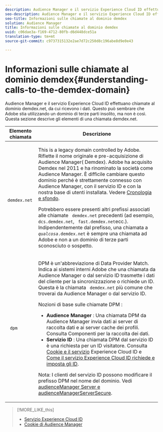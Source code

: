 ```yaml
---
description: Audience Manager e il servizio Experience Cloud ID effettuano chiamate al dominio demdex.net, da cui ricevono i dati. Questo può sembrare che Adobe stia utilizzando un dominio di terze parti insolito, ma non è così. Questa sezione descrive gli elementi di una chiamata demdex.net.
seo-description: Audience Manager e il servizio Experience Cloud ID effettuano chiamate al dominio demdex.net, da cui ricevono i dati. Questo può sembrare che Adobe stia utilizzando un dominio di terze parti insolito, ma non è così. Questa sezione descrive gli elementi di una chiamata demdex.net.
seo-title: Informazioni sulle chiamate al dominio demdex
solution: Audience Manager
title: Informazioni sulle chiamate al dominio demdex
uuid: c06dae3a-f169-4712-80fb-d6d448dce51a
translation-type: tm+mt
source-git-commit: c9737315132e2ae7d72c250d8c196abe8d9e0e43

---
```



# Informazioni sulle chiamate al dominio demdex{#understanding-calls-to-the-demdex-domain}

Audience Manager e il servizio Experience Cloud ID effettuano chiamate al dominio demdex.net, da cui ricevono i dati. Questo può sembrare che Adobe stia utilizzando un dominio di terze parti insolito, ma non è così. Questa sezione descrive gli elementi di una chiamata demdex.net.

<table id="table_B846CBEDDA4C4AD19416F7C27FC325C6"> 
 <thead> 
  <tr> 
   <th colname="col1" class="entry"> Elemento chiamata </th> 
   <th colname="col2" class="entry"> Descrizione </th> 
  </tr> 
 </thead>
 <tbody> 
  <tr> 
   <td colname="col1"> <p> <code> demdex.net</code> </p> </td> 
   <td colname="col2"> <p>This is a legacy domain controlled by <span class="keyword"> Adobe</span>. Riflette il nome originale e pre-acquisizione di <span class="keyword"> Audience Manager</span>(<span class="keyword"> Demdex</span>). <span class="keyword"> Adobe</span> ha acquisito <span class="keyword"> Demdex</span> nel 2011 e ha rinominato la società come <span class="keyword"> Audience Manager</span>. È difficile cambiare questo dominio perché è strettamente connesso con <span class="keyword"> Audience Manager</span>, con il servizio <span class="wintitle"></span>ID e con la nostra base di utenti installata. Vedere <a href="../overview/aam-overview.md#history-and-background"> Cronologia e sfondo</a>. </p> <p>Potrebbero essere presenti altri prefissi associati alle chiamate <code> demdex.net</code> precedenti (ad esempio, <code> dcs.demdex.net</code>, <code> fast.demdex.net</code>ecc.). Indipendentemente dal prefisso, una chiamata a <code><i>qualcosa</i>.demdex.net</code> è sempre una chiamata ad <span class="keyword"> Adobe</span> e non a un dominio di terze parti sconosciuto o sospetto. </p> </td> 
  </tr> 
  <tr> 
   <td colname="col1"> <p> <code> dpm</code> </p> </td> 
   <td colname="col2"> <p><span class="wintitle"> DPM</span> è un'abbreviazione di <span class="wintitle"> Data Provider Match</span>. Indica ai sistemi interni <span class="keyword"> Adobe</span> che una chiamata da <span class="keyword"> Audience Manager</span> o dal servizio <span class="wintitle"></span> ID trasmette i dati del cliente per la sincronizzazione o richiede un ID. Questa è la chiamata <code> demdex.net</code> più comune che troverai da <span class="keyword"> Audience Manager</span> o dal servizio <span class="wintitle"></span>ID. </p> <p><span class="wintitle"> Nozioni di base sulle chiamate DPM</span> : </p> <p> 
     <ul id="ul_44023BB060774518BE414EE10820C141"> 
      <li id="li_0F94D1988A6944BA885FD40AB26FC49F"> <b> <span class="keyword"> Audience Manager</span> </b>: Una chiamata <span class="wintitle"> DPM</span> da <span class="keyword"> Audience Manager</span> invia dati ai server <span class="wintitle"> di raccolta dati e ai server</span> cache dei <span class="wintitle"></span>profili. Consulta Componenti <a href="../reference/system-components/components-data-collection.md"></a>per la raccolta dei dati. </li> 
      <li id="li_5A7EA9EE16EE4D828F0A24AE2B969122"> <b> Servizio <span class="wintitle"> ID</span> </b>: Una chiamata <span class="wintitle"> DPM</span> dal servizio <span class="wintitle"></span> ID è una richiesta per un ID visitatore. Consulta <a href="https://marketing.adobe.com/resources/help/en_US/mcvid/mcvid_cookies.html" format="https" scope="external"> Cookie e il servizio</a> Experience Cloud ID e <a href="https://marketing.adobe.com/resources/help/en_US/mcvid/mcvid_id_request.html" format="https" scope="external"> Come il servizio Experience Cloud ID richiede e imposta gli ID</a>. </li> 
     </ul> </p> <p> <p>Nota:  I clienti del servizio <span class="wintitle"></span> ID possono modificare il prefisso <span class="wintitle"> DPM</span> nel nome del dominio. Vedi <a href="https://marketing.adobe.com/resources/help/en_US/mcvid/mcvid-subdomain-config.html" format="https" scope="external"> audienceManager Server e audienceManagerServerSecure</a>. </p> </p> </td> 
  </tr> 
 </tbody> 
</table>

>[!MORE_LIKE_this]
>
>* [Servizio Experience Cloud ID](https://marketing.adobe.com/resources/help/en_US/mcvid/)
>* [Cookie di Audience Manager](https://marketing.adobe.com/resources/help/en_US/whitepapers/cookies/cookies_am.html)

